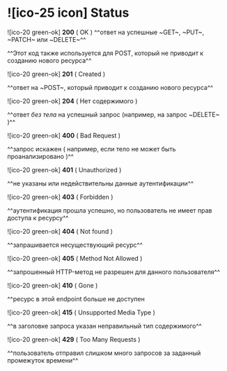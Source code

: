 # ![ico-25 icon] Status

![ico-20 green-ok] **200** ( OK )
^^ответ на успешные ~GET~, ~PUT~, ~PATCH~ или ~DELETE~^^

^^Этот код также используется для POST, который не приводит к созданию нового ресурса^^

![ico-20 green-ok] **201** ( Created )

^^ответ на ~POST~, который приводит к созданию нового ресурса^^

![ico-20 green-ok] **204** ( Нет содержимого )

^^ответ _без тела_ на успешный запрос (например, на запрос ~DELETE~ )^^

![ico-20 green-ok] **400** ( Bad Request )

^^запрос искажен ( например, если тело не может быть проанализировано )^^

![ico-20 green-ok] **401** ( Unauthorized )

^^не указаны или недействительны данные аутентификации^^

![ico-20 green-ok] **403** ( Forbidden )

^^аутентификация прошла успешно, но пользователь не имеет прав доступа к ресурсу^^

![ico-20 green-ok] **404** ( Not found )

^^запрашивается несуществующий ресурс^^

![ico-20 green-ok] **405** ( Method Not Allowed )

^^запрошенный HTTP-метод не разрешен для данного пользователя^^

![ico-20 green-ok] **410** ( Gone )

^^ресурс в этой endpoint больше не доступен

![ico-20 green-ok] **415** ( Unsupported Media Type )

^^в заголовке запроса указан неправильный тип содержимого^^

![ico-20 green-ok] **429** ( Too Many Requests )

^^пользователь отправил слишком много запросов за заданный промежуток времени^^
